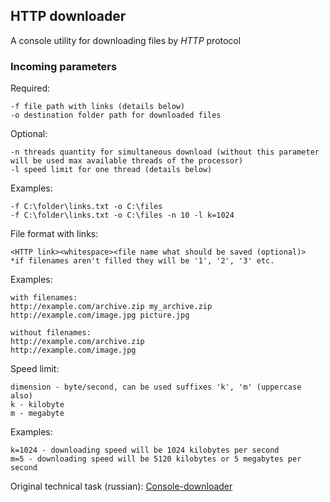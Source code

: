 ## HTTP downloader

A console utility for downloading files by *HTTP* protocol

### Incoming parameters

Required:
```
-f file path with links (details below)
-o destination folder path for downloaded files
```

Optional:
```
-n threads quantity for simultaneous download (without this parameter will be used max available threads of the processor)
-l speed limit for one thread (details below)
```

Examples:
```
-f C:\folder\links.txt -o C:\files
-f C:\folder\links.txt -o C:\files -n 10 -l k=1024
```

File format with links:
```
<HTTP link><whitespace><file name what should be saved (optional)>
*if filenames aren't filled they will be '1', '2', '3' etc.
```

Examples:
```
with filenames:
http://example.com/archive.zip my_archive.zip
http://example.com/image.jpg picture.jpg
 
without filenames:
http://example.com/archive.zip
http://example.com/image.jpg
```

Speed limit:
```
dimension - byte/second, can be used suffixes 'k', 'm' (uppercase also)
k - kilobyte
m - megabyte
```

Examples:
```
k=1024 - downloading speed will be 1024 kilobytes per second
m=5 - downloading speed will be 5120 kilobytes or 5 megabytes per second
```

Original technical task (russian): [Console-downloader](https://github.com/Ecwid/new-job/blob/master/Console-downloader.md)
